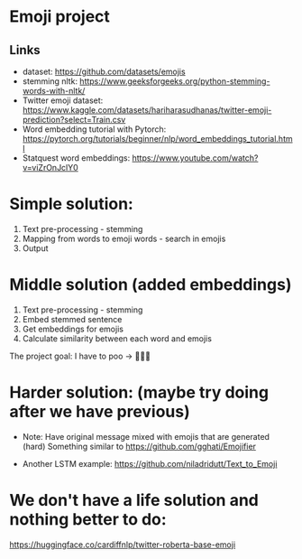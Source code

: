 # Emoji project

## Links

- dataset: https://github.com/datasets/emojis
- stemming nltk: https://www.geeksforgeeks.org/python-stemming-words-with-nltk/
- Twitter emoji dataset: https://www.kaggle.com/datasets/hariharasudhanas/twitter-emoji-prediction?select=Train.csv
- Word embedding tutorial with Pytorch: https://pytorch.org/tutorials/beginner/nlp/word_embeddings_tutorial.html
- Statquest word embeddings: https://www.youtube.com/watch?v=viZrOnJclY0

# Simple solution:

1. Text pre-processing - stemming
2. Mapping from words to emoji words - search in emojis
3. Output

# Middle solution (added embeddings)

1. Text pre-processing - stemming
2. Embed stemmed sentence
3. Get embeddings for emojis
4. Calculate similarity between each word and emojis

The project goal: I have to poo -> 🙋🚽💩

# Harder solution: (maybe try doing after we have previous)

- Note: Have original message mixed with emojis that are generated (hard) 
Something similar to https://github.com/gghati/Emojifier

- Another LSTM example: https://github.com/niladridutt/Text_to_Emoji

# We don't have a life solution and nothing better to do:

https://huggingface.co/cardiffnlp/twitter-roberta-base-emoji

